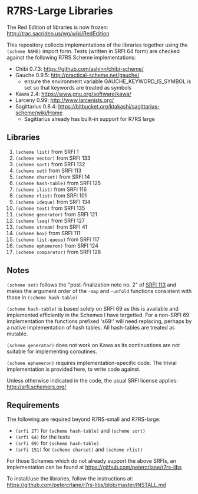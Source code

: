 # R7RS-Large Libraries

The Red Edition of libraries is now frozen:
http://trac.sacrideo.us/wg/wiki/RedEdition

This repository collects implementations of the libraries together using the
`(scheme NAME)` import form.  Tests (written in SRFI 64 form) are checked
against the following R7RS Scheme implementations:

* Chibi 0.7.3: https://github.com/ashinn/chibi-scheme/
* Gauche 0.9.5: http://practical-scheme.net/gauche/
  * ensure the environment variable GAUCHE_KEYWORD_IS_SYMBOL is set so that 
    keywords are treated as symbols
* Kawa 2.4: https://www.gnu.org/software/kawa/
* Larceny 0.99: http://www.larcenists.org/
* Sagittarius 0.8.4: https://bitbucket.org/ktakashi/sagittarius-scheme/wiki/Home
  * Sagittarius already has built-in support for R7RS large

## Libraries

1. `(scheme list)` from SRFI 1
2. `(scheme vector)` from SRFI 133
3. `(scheme sort)` from SRFI 132
4. `(scheme set)` from SRFI 113 
5. `(scheme charset)` from SRFI 14
6. `(scheme hash-table)` from SRFI 125
7. `(scheme ilist)` from SRFI 116
8. `(scheme rlist)` from SRFI 101 
9. `(scheme ideque)` from SRFI 134
10. `(scheme text)` from SRFI 135
11. `(scheme generator)` from SRFI 121
12. `(scheme lseq)` from SRFI 127
13. `(scheme stream)` from SRFI 41
14. `(scheme box)` from SRFI 111
15. `(scheme list-queue)` from SRFI 117
16. `(scheme ephemeron)` from SRFI 124
17. `(scheme comparator)` from SRFI 128

## Notes

`(scheme set)` follows the "post-finalization note no. 2" of 
[SRFI 113](https://srfi.schemers.org/srfi-113/srfi-113.html)
and makes the argument order of the `-map` and `-unfold` functions consistent 
with those in `(scheme hash-table)`

`(scheme hash-table)` is based solely on SRFI 69 as this is available and
implemented efficiently in the Schemes I have targetted.  For a non-SRFI 69
implementation the functions prefixed 's69:' will need replacing, perhaps by 
a native implementation of hash tables.  All hash-tables are treated as mutable.

`(scheme generator)` does not work on Kawa as its continuations are not
suitable for implementing coroutines.

`(scheme ephemeron)` requires implementation-specific code.  The trivial 
implementation is provided here, to write code against.

Unless otherwise indicated in the code, the usual SRFI license applies: http://srfi.schemers.org/

## Requirements

The following are required beyond R7RS-small and R7RS-large:

* `(srfi 27)` for `(scheme hash-table)` and `(scheme sort)`
* `(srfi 64)` for the tests
* `(srfi 69)` for `(scheme hash-table)`
* `(srfi 151)` for `(scheme charset)` and `(scheme rlist)`

For those Schemes which do not already support the above SRFIs,
an implementation can be found at https://github.com/petercrlane/r7rs-libs

To install/use the libraries, follow the instructions at: 
https://github.com/petercrlane/r7rs-libs/blob/master/INSTALL.md
